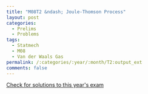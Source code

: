 ```yaml
---
title: "M08T2 &ndash; Joule-Thomson Process"
layout: post
categories:
  - Prelims
  - Problems
tags:
  - Statmech
  - M08
  - Van der Waals Gas
permalink: /:categories/:year/:month/T2:output_ext
comments: false
---
```

<object data="2008M2T.pdf" type="application/pdf" width="100%" height="500"></object>
<div class="message"><a href='https://princetonprelim.com/prelim/21/'>Check for solutions to this year's exam</a></div>